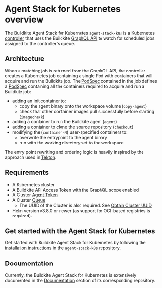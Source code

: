# Agent Stack for Kubernetes overview

The Buildkite Agent Stack for Kubernetes `agent-stack-k8s` is a Kubernetes [controller](https://kubernetes.io/docs/concepts/architecture/controller/) that uses the Buildkite [GraphQL API](https://buildkite.com/docs/apis/graphql-api) to watch for scheduled jobs assigned to the controller's queue.

## Architecture

When a matching job is returned from the GraphQL API, the controller creates a Kubernetes job containing a single Pod with containers that will acquire and run the Buildkite job. The [PodSpec](https://kubernetes.io/docs/reference/kubernetes-api/workload-resources/pod-v1/#PodSpec) contained in the job defines a [PodSpec](https://kubernetes.io/docs/reference/kubernetes-api/workload-resources/pod-v1/#PodSpec) containing all the containers required to acquire and run a Buildkite job:

- adding an init container to:
  - copy the agent binary onto the workspace volume (`copy-agent`)
  - check that other container images pull successfully before starting (`imagecheck`)
- adding a container to run the Buildkite agent (`agent`)
- adding a container to clone the source repository (`checkout`)
- modifying the (`container-N`) user-specified containers to:
  - overwrite the entrypoint to the agent binary
  - run with the working directory set to the workspace

<!--alex ignore Tekton-->
The entry point rewriting and ordering logic is heavily inspired by the approach used in [Tekton](https://github.com/tektoncd/pipeline/blob/933e4f667c19eaf0a18a19557f434dbabe20d063/docs/developers/README.md#entrypoint-rewriting-and-step-ordering).

## Requirements

- A Kubernetes cluster
- A Buildkite API Access Token with the [GraphQL scope enabled](https://buildkite.com/docs/apis/graphql-api#authentication)
- A Cluster [Agent Token](https://buildkite.com/docs/agent/v3/tokens#create-a-token)
- A Cluster [Queue](https://buildkite.com/docs/pipelines/clusters/manage-queues#create-a-self-hosted-queue)
  - The UUID of the Cluster is also required. See [Obtain Cluster UUID](docs/installation.md#how-to-find-a-buildkite-clusters-uuid)
- Helm version v3.8.0 or newer (as support for OCI-based registries is required).

## Get started with the Agent Stack for Kubernetes

Get started with Buildkite Agent Stack for Kubernetes by following the [installation instructions](https://github.com/buildkite/agent-stack-k8s/blob/main/docs/installation.md) in the `agent-stack-k8s` repository.

## Documentation

Currently, the Buildkite Agent Stack for Kubernetes is extensively documented in the [Documentation](https://github.com/buildkite/agent-stack-k8s/blob/main/docs/README.md) section of its corresponding repository.
